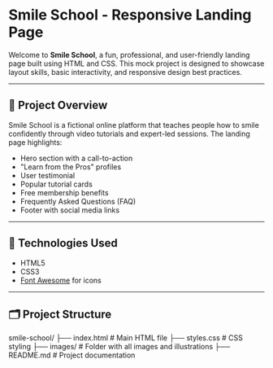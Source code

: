 # Smile School - Responsive Landing Page

Welcome to **Smile School**, a fun, professional, and user-friendly landing page built using HTML and CSS. This mock project is designed to showcase layout skills, basic interactivity, and responsive design best practices.

---

## 📌 Project Overview

Smile School is a fictional online platform that teaches people how to smile confidently through video tutorials and expert-led sessions. The landing page highlights:

- Hero section with a call-to-action
- "Learn from the Pros" profiles
- User testimonial
- Popular tutorial cards
- Free membership benefits
- Frequently Asked Questions (FAQ)
- Footer with social media links

---

## 🧰 Technologies Used

- HTML5
- CSS3
- [Font Awesome](https://fontawesome.com/) for icons

---

## 🗂️ Project Structure

smile-school/
├── index.html # Main HTML file
├── styles.css # CSS styling
├── images/ # Folder with all images and illustrations
├── README.md # Project documentation
